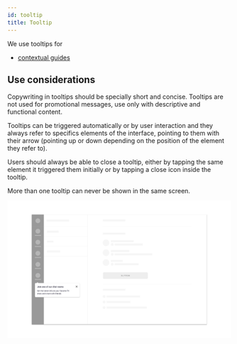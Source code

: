 ```yaml
---
id: tooltip
title: Tooltip
---
```


We use tooltips for

* [contextual guides](../../feedback-scenarios/contextual-guide.md)

## Use considerations

Copywriting in tooltips should be specially short and concise. Tooltips are not used for promotional messages, use only with descriptive and functional content. 

Tooltips can be triggered automatically or by user interaction and they always refer to specifics elements of the interface, pointing to them with their arrow \(pointing up or down depending on the position of the element they refer to\).

Users should always be able to close a tooltip, either by tapping the same element it triggered them initially or by tapping a close icon inside the tooltip.

More than one tooltip can never be shown in the same screen.

![](../../../img/sofa_tooltip.jpg)

